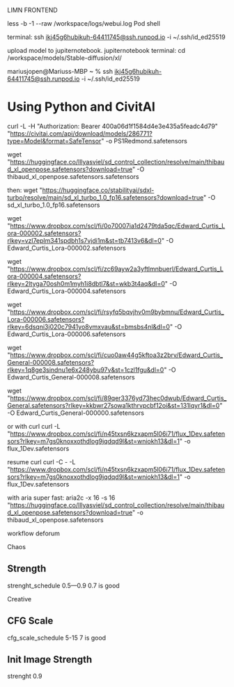 LIMN FRONTEND

less -b -1 --raw /workspace/logs/webui.log 
Pod shell

terminal:
ssh ikj45g6hubikuh-64411745@ssh.runpod.io -i ~/.ssh/id_ed25519

upload model to jupiternotebook. jupiternotebook terminal:
cd /workspace/models/Stable-diffusion/xl/


mariusjopen@Mariuss-MBP ~ % ssh ikj45g6hubikuh-64411745@ssh.runpod.io -i ~/.ssh/id_ed25519


# Using Python and CivitAI
curl -L -H "Authorization: Bearer 400a06d1f1584d4e3e435a5feadc4d79" "https://civitai.com/api/download/models/286771?type=Model&format=SafeTensor" -o PS1Redmond.safetensors


wget "https://huggingface.co/lllyasviel/sd_control_collection/resolve/main/thibaud_xl_openpose.safetensors?download=true" -O thibaud_xl_openpose.safetensors.safetensors

then:
wget "https://huggingface.co/stabilityai/sdxl-turbo/resolve/main/sd_xl_turbo_1.0_fp16.safetensors?download=true" -O sd_xl_turbo_1.0_fp16.safetensors



wget "https://www.dropbox.com/scl/fi/0o70007ia1d2479tda5qc/Edward_Curtis_Lora-000002.safetensors?rlkey=vzl7eplm341spdbh1s7vjdi1m&st=tb7413v6&dl=0" -O Edward_Curtis_Lora-000002.safetensors


wget "https://www.dropbox.com/scl/fi/zc69ayw2a3yftlmnbuerl/Edward_Curtis_Lora-000004.safetensors?rlkey=2ltyga70osh0m1myh1i8dbtl7&st=wkb3t4aq&dl=0" -O Edward_Curtis_Lora-000004.safetensors

wget "https://www.dropbox.com/scl/fi/rsyfq5bqvjhv0m9bybmnu/Edward_Curtis_Lora-000006.safetensors?rlkey=6dsqni3j020c7941yo8vmxvau&st=bmsbs4nl&dl=0" -O Edward_Curtis_Lora-000006.safetensors

wget "https://www.dropbox.com/scl/fi/cuo0aw44g5kftoa3z2brv/Edward_Curtis_General-000008.safetensors?rlkey=1q8ge3sindnu1e6x248ybu97v&st=1czl1fgu&dl=0" -O Edward_Curtis_General-000008.safetensors

wget "https://www.dropbox.com/scl/fi/89qer3376yd73hec0dwub/Edward_Curtis_General.safetensors?rlkey=kkbwr27sowa1kthrvpcbf12oi&st=131lqyr1&dl=0" -O Edward_Curtis_General-000000.safetensors



or with curl
curl -L "https://www.dropbox.com/scl/fi/n45txsn6kzxapm5l06i71/flux_1Dev.safetensors?rlkey=m7gs0knoxxothdlog9jqdqd9l&st=wniokh13&dl=1" -o flux_1Dev.safetensors

resume curl
curl -C - -L "https://www.dropbox.com/scl/fi/n45txsn6kzxapm5l06i71/flux_1Dev.safetensors?rlkey=m7gs0knoxxothdlog9jqdqd9l&st=wniokh13&dl=1" -o flux_1Dev.safetensors

with aria super fast:
aria2c -x 16 -s 16 "https://huggingface.co/lllyasviel/sd_control_collection/resolve/main/thibaud_xl_openpose.safetensors?download=true" -o thibaud_xl_openpose.safetensors

workflow deforum

Chaos
## Strength
strenght_schedule
0.5—0.9
0.7 is good

Creative
## CFG Scale
cfg_scale_schedule 
5-15
7 is good

## Init Image Strength
strenght
0.9